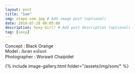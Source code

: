 ```yaml
---
layout: post
title: "Som"
img: xtapo-som.jpg # Add image post (optional)
date: 2018-07-28 08:05:00
description: Sexy Girl! # Add post description (optional)
tag: [sexy]
---
```

Concept : Black Orange  
Model : สิดาพร ตาอินทร์  
Photographer : Worawit Chaipidet     

{% include image-gallery.html folder="/assets/img/som/" %}
